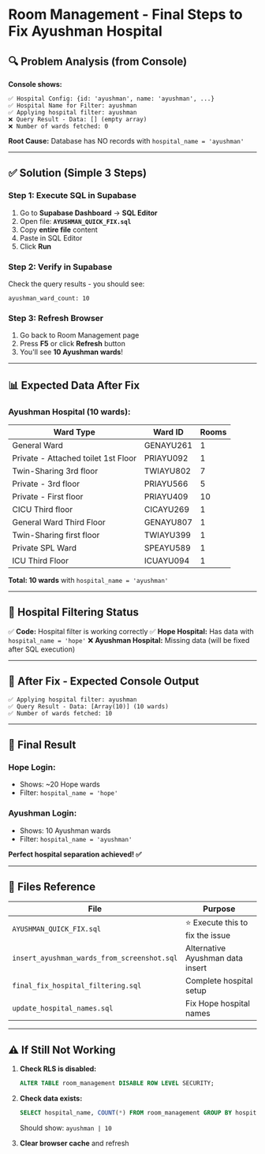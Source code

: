 # Room Management - Final Steps to Fix Ayushman Hospital

## 🔍 Problem Analysis (from Console)

**Console shows:**
```
✅ Hospital Config: {id: 'ayushman', name: 'ayushman', ...}
✅ Hospital Name for Filter: ayushman
✅ Applying hospital filter: ayushman
❌ Query Result - Data: [] (empty array)
❌ Number of wards fetched: 0
```

**Root Cause:** Database has NO records with `hospital_name = 'ayushman'`

---

## ✅ Solution (Simple 3 Steps)

### Step 1: Execute SQL in Supabase

1. Go to **Supabase Dashboard** → **SQL Editor**
2. Open file: **`AYUSHMAN_QUICK_FIX.sql`**
3. Copy **entire file** content
4. Paste in SQL Editor
5. Click **Run**

### Step 2: Verify in Supabase

Check the query results - you should see:
```
ayushman_ward_count: 10
```

### Step 3: Refresh Browser

1. Go back to Room Management page
2. Press **F5** or click **Refresh** button
3. You'll see **10 Ayushman wards**!

---

## 📊 Expected Data After Fix

### Ayushman Hospital (10 wards):

| Ward Type | Ward ID | Rooms |
|-----------|---------|-------|
| General Ward | GENAYU261 | 1 |
| Private - Attached toilet 1st Floor | PRIAYU092 | 1 |
| Twin-Sharing 3rd floor | TWIAYU802 | 7 |
| Private - 3rd floor | PRIAYU566 | 5 |
| Private - First floor | PRIAYU409 | 10 |
| CICU Third floor | CICAYU269 | 1 |
| General Ward Third Floor | GENAYU807 | 1 |
| Twin-Sharing first floor | TWIAYU399 | 1 |
| Private SPL Ward | SPEAYU589 | 1 |
| ICU Third Floor | ICUAYU094 | 1 |

**Total: 10 wards** with `hospital_name = 'ayushman'`

---

## 🎯 Hospital Filtering Status

✅ **Code:** Hospital filter is working correctly
✅ **Hope Hospital:** Has data with `hospital_name = 'hope'`
❌ **Ayushman Hospital:** Missing data (will be fixed after SQL execution)

---

## 🔄 After Fix - Expected Console Output

```
✅ Applying hospital filter: ayushman
✅ Query Result - Data: [Array(10)] (10 wards)
✅ Number of wards fetched: 10
```

---

## 🚀 Final Result

### Hope Login:
- Shows: ~20 Hope wards
- Filter: `hospital_name = 'hope'`

### Ayushman Login:
- Shows: 10 Ayushman wards
- Filter: `hospital_name = 'ayushman'`

**Perfect hospital separation achieved! ✅**

---

## 📝 Files Reference

| File | Purpose |
|------|---------|
| `AYUSHMAN_QUICK_FIX.sql` | ⭐ Execute this to fix the issue |
| `insert_ayushman_wards_from_screenshot.sql` | Alternative Ayushman data insert |
| `final_fix_hospital_filtering.sql` | Complete hospital setup |
| `update_hospital_names.sql` | Fix Hope hospital names |

---

## ⚠️ If Still Not Working

1. **Check RLS is disabled:**
   ```sql
   ALTER TABLE room_management DISABLE ROW LEVEL SECURITY;
   ```

2. **Check data exists:**
   ```sql
   SELECT hospital_name, COUNT(*) FROM room_management GROUP BY hospital_name;
   ```
   Should show: `ayushman | 10`

3. **Clear browser cache** and refresh
